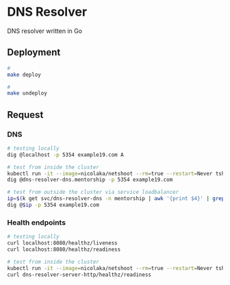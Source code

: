 # DNS Resolver

DNS resolver written in Go

## Deployment

```bash
# 
make deploy

# 
make undeploy
```

## Request

### DNS

```bash
# testing locally
dig @localhost -p 5354 example19.com A

# test from inside the cluster
kubectl run -it --image=nicolaka/netshoot --rm=true --restart=Never tshoot -- bash
dig @dns-resolver-dns.mentorship -p 5354 example19.com

# test from outside the cluster via service loadbalancer
ip=$(k get svc/dns-resolver-dns -n mentorship | awk '{print $4}' | grep -v EXTERNAL-IP | cut -d, -f2 )
dig @$ip -p 5354 example19.com
```

### Health endpoints

```bash
# testing locally
curl localhost:8080/healthz/liveness
curl localhost:8080/healthz/readiness

# test from inside the cluster
kubectl run -it --image=nicolaka/netshoot --rm=true --restart=Never tshoot -- bash
curl dns-resolver-server-http/healthz/readiness
```
